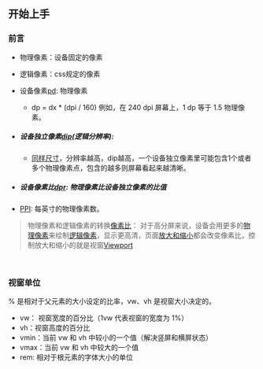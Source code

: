 ## 开始上手

### 前言

- 物理像素：设备固定的像素

- 逻辑像素：css规定的像素

- 设备像素[pd]():  物理像素

  -  dp = dx * (dpi / 160)  例如，在 240 dpi 屏幕上，1 dp 等于 1.5 物理像素。

- ##### 设备独立像素[dip]()(逻辑分辨率): 

  - [同样尺寸]()，分辨率越高，dip越高，一个设备独立像素里可能包含1个或者多个物理像素点，包含的越多则屏幕看起来越清晰。                           

- ##### 设备像素比[dpr]():  物理像素比设备独立像素的比值

- [PPI]():   每英寸的物理像素数。

> 物理像素和逻辑像素的转换[像素比]()： 对于高分屏来说，设备会用更多的[物理像素]()来绘制[逻辑像素]()，显示更高清，页面[放大和缩小]()都会改变像素比，控制放大和缩小的就是视窗[Viewport]()

​	

### 视窗单位

% 是相对于父元素的大小设定的比率，vw、vh 是视窗大小决定的。

- vw： 视窗宽度的百分比（1vw 代表视窗的宽度为 1%）
- vh：视窗高度的百分比
- vmin：当前 vw 和 vh 中较小的一个值（解决竖屏和横屏状态）
- vmax：当前 vw 和 vh 中较大的一个值
- rem:  相对于根元素的字体大小的单位


